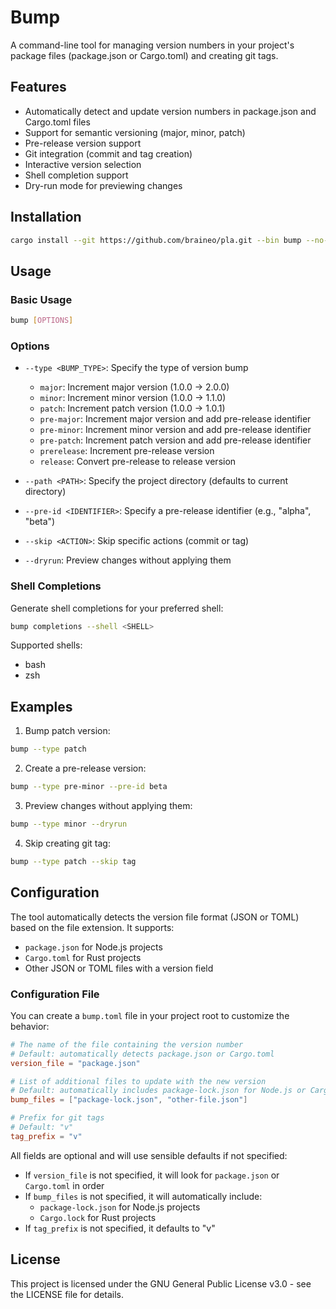 # Bump

A command-line tool for managing version numbers in your project's package files (package.json or Cargo.toml) and creating git tags.

## Features

- Automatically detect and update version numbers in package.json and Cargo.toml files
- Support for semantic versioning (major, minor, patch)
- Pre-release version support
- Git integration (commit and tag creation)
- Interactive version selection
- Shell completion support
- Dry-run mode for previewing changes

## Installation

```bash
cargo install --git https://github.com/braineo/pla.git --bin bump --no-track --force --locked
```

## Usage

### Basic Usage

```bash
bump [OPTIONS]
```

### Options

- `--type <BUMP_TYPE>`: Specify the type of version bump
  - `major`: Increment major version (1.0.0 -> 2.0.0)
  - `minor`: Increment minor version (1.0.0 -> 1.1.0)
  - `patch`: Increment patch version (1.0.0 -> 1.0.1)
  - `pre-major`: Increment major version and add pre-release identifier
  - `pre-minor`: Increment minor version and add pre-release identifier
  - `pre-patch`: Increment patch version and add pre-release identifier
  - `prerelease`: Increment pre-release version
  - `release`: Convert pre-release to release version

- `--path <PATH>`: Specify the project directory (defaults to current directory)
- `--pre-id <IDENTIFIER>`: Specify a pre-release identifier (e.g., "alpha", "beta")
- `--skip <ACTION>`: Skip specific actions (commit or tag)
- `--dryrun`: Preview changes without applying them

### Shell Completions

Generate shell completions for your preferred shell:

```bash
bump completions --shell <SHELL>
```

Supported shells:
- bash
- zsh


## Examples

1. Bump patch version:
```bash
bump --type patch
```

2. Create a pre-release version:
```bash
bump --type pre-minor --pre-id beta
```

3. Preview changes without applying them:
```bash
bump --type minor --dryrun
```

4. Skip creating git tag:
```bash
bump --type patch --skip tag
```

## Configuration

The tool automatically detects the version file format (JSON or TOML) based on the file extension. It supports:

- `package.json` for Node.js projects
- `Cargo.toml` for Rust projects
- Other JSON or TOML files with a version field

### Configuration File

You can create a `bump.toml` file in your project root to customize the behavior:

```toml
# The name of the file containing the version number
# Default: automatically detects package.json or Cargo.toml
version_file = "package.json"

# List of additional files to update with the new version
# Default: automatically includes package-lock.json for Node.js or Cargo.lock for Rust
bump_files = ["package-lock.json", "other-file.json"]

# Prefix for git tags
# Default: "v"
tag_prefix = "v"
```

All fields are optional and will use sensible defaults if not specified:
- If `version_file` is not specified, it will look for `package.json` or `Cargo.toml` in order
- If `bump_files` is not specified, it will automatically include:
  - `package-lock.json` for Node.js projects
  - `Cargo.lock` for Rust projects
- If `tag_prefix` is not specified, it defaults to "v"

## License

This project is licensed under the GNU General Public License v3.0 - see the LICENSE file for details.
